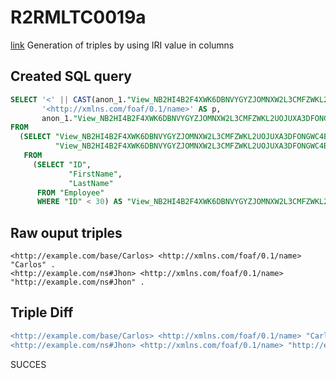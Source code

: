 # R2RMLTC0019a
[link](https://www.w3.org/TR/rdb2rdf-test-cases/#R2RMLTC0019a)
Generation of triples by using IRI value in columns

## Created SQL query
```sql
SELECT '<' || CAST(anon_1."View_NB2HI4B2F4XWK6DBNVYGYZJOMNXW2L3CMFZWKL2UOJUXA3DFONGWC4BR"."FirstName" AS VARCHAR) || '>' AS s,
       '<http://xmlns.com/foaf/0.1/name>' AS p,
       anon_1."View_NB2HI4B2F4XWK6DBNVYGYZJOMNXW2L3CMFZWKL2UOJUXA3DFONGWC4BR"."FirstName" AS o
FROM
  (SELECT "View_NB2HI4B2F4XWK6DBNVYGYZJOMNXW2L3CMFZWKL2UOJUXA3DFONGWC4BR"."FirstName",
          "View_NB2HI4B2F4XWK6DBNVYGYZJOMNXW2L3CMFZWKL2UOJUXA3DFONGWC4BR"."FirstName"
   FROM
     (SELECT "ID",
             "FirstName",
             "LastName"
      FROM "Employee"
      WHERE "ID" < 30) AS "View_NB2HI4B2F4XWK6DBNVYGYZJOMNXW2L3CMFZWKL2UOJUXA3DFONGWC4BR") AS anon_1
```

## Raw ouput triples
```
<http://example.com/base/Carlos> <http://xmlns.com/foaf/0.1/name> "Carlos" .
<http://example.com/ns#Jhon> <http://xmlns.com/foaf/0.1/name> "http://example.com/ns#Jhon" .
```

## Triple Diff
```diff
<http://example.com/base/Carlos> <http://xmlns.com/foaf/0.1/name> "Carlos" .
<http://example.com/ns#Jhon> <http://xmlns.com/foaf/0.1/name> "http://example.com/ns#Jhon" .
```

SUCCES